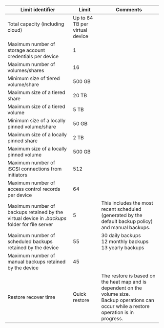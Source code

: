
| **Limit identifier**                                                                          | **Limit**     | **Comments**                                                                                                                                                     |
|-----------------------------------------------------------------------------------------------|---------------|------------------------------------------------------------------------------------------------------------------------------------------------------------------|
| Total capacity (including cloud) | Up to 64 TB per virtual device |
| Maximum number of storage account credentials per device                                      | 1             |                                                                                                                                                                  |
| Maximum number of volumes/shares                                                              | 16            |                                                                                                                                                                  |
| Minimum size of tiered volume/share                                                           | 500 GB        |                                                                                                                                                                  |
| Maximum size of a tiered share                                                         | 20 TB         |                                                                                                                                                                  |
| Maximum size of a tiered volume                                                         | 5 TB         |                                                                                                                                                                  |
| Minimum size of a locally pinned volume/share                                                 | 50 GB         |                                                                                                                                                                  |
| Maximum size of a locally pinned share                                                 | 2 TB          |                                                                                                                                                                  |
| Maximum size of a locally pinned volume                                                 | 500 GB          |                                                                                                                                                                  |
| Maximum number of iSCSI connections from initiators                                           | 512           |                                                                                                                                                                  |
| Maximum number of access control records per device                                           | 64            |                                                                                                                                                                  |
| Maximum number of backups retained by the virtual device in *.backups* folder for file server | 5             | This includes the most recent scheduled (generated by the default backup policy) and manual backups.                                                             |
| Maximum number of scheduled backups retained by the device                                              | 55 | 30 daily backups<br>12 monthly backups<br>13 yearly backups                                                                                                                                                 |
| Maximum number of manual backups retained by the device | 45 | |
| Restore recover time                                                                          | Quick restore | The restore is based on the heat map and is dependent on the volume size.<br>Backup operations can occur while a restore operation is in progress.                                                                                            |

